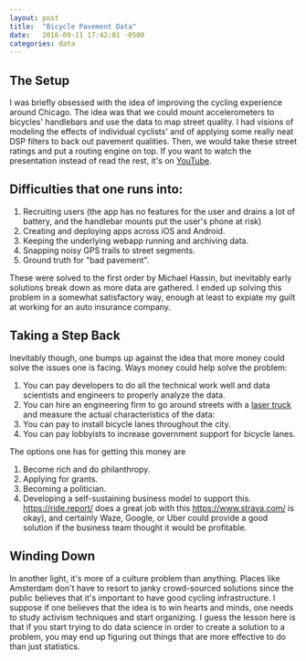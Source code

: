 ```yaml
---
layout: post
title:  "Bicycle Pavement Data"
date:   2016-09-11 17:42:01 -0500
categories: data
---
```


## The Setup


I was briefly obsessed with the idea of improving the cycling experience around Chicago. The idea was that we could mount accelerometers to bicycles' handlebars and use the data to map street quality. I had visions of modeling the effects of individual cyclists' and of applying some really neat DSP filters to back out pavement qualities. Then, we would take these street ratings and put a routing engine on top. If you want to
watch the presentation instead of read the rest, it's on [YouTube](www.linkedin.com/in/zane-blanton-b7b62145).


## Difficulties that one runs into:

1. Recruiting users (the app has no features for the user and drains a lot of battery, and the handlebar mounts put the user's phone at risk)
2. Creating and deploying apps across iOS and Android.
3. Keeping the underlying webapp running and archiving data.
4. Snapping noisy GPS trails to street segments.
5. Ground truth for "bad pavement".

These were solved to the first order by Michael Hassin, but inevitably early solutions break down as more data are gathered. I ended up solving this problem in a somewhat satisfactory way, enough at least to expiate my guilt at working for an auto insurance company.

## Taking a Step Back

Inevitably though, one bumps up against the idea that more money could solve the issues one is facing. Ways money could help solve the problem:

1. You can pay developers to do all the technical work well and data scientists and engineers to properly analyze the data.
2. You can hire an engineering firm to go around streets with a
[laser truck](http://www.acuitylaser.com/products/category/road-profiling)
and measure the actual characteristics of the data:
3. You can pay to install bicycle lanes throughout the city.
4. You can pay lobbyists to increase government support for bicycle lanes.

The options one has for getting this money are

1. Become rich and do philanthropy.
2. Applying for grants.
3. Becoming a politician.
4. Developing a self-sustaining business model to support this. <https://ride.report/> does a great job with this <https://www.strava.com/> is okay), and certainly Waze, Google, or Uber could provide a good solution if the business team thought it would be profitable.

## Winding Down

In another light, it's more of a culture problem than anything. Places like Amsterdam don't have to resort to janky crowd-sourced solutions since the public believes that it's important to have good cycling infrastructure. I suppose if one believes that the idea is to win hearts and minds, one needs to study activism techniques and start organizing. I guess the lesson here is that if you
start trying to do data science in order to create a solution to a problem,
you may end up figuring out things that are more effective to do than just
statistics.
